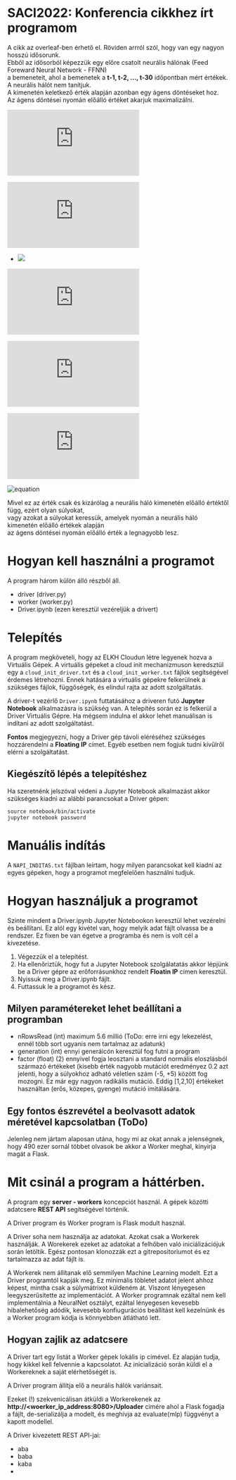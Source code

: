 # SACI2022:  Konferencia cikkhez írt programom

A cikk az overleaf-ben érhető el. Röviden arrról szól, hogy van egy nagyon hosszú idősorunk.<br>
Ebből az idősorból képezzük egy előre csatolt neurális hálónak (Feed Foreward Neural Network - FFNN)<br>
a bemeneteit, ahol a bemenetek a **t-1, t-2, ..., t-30** időpontban mért értékek.<br>
A neurális hálót nem tanítjuk.<br>
A kimenetén keletkező érték alapján azonban egy ágens döntéseket hoz.<br>
Az ágens döntései nyomán előálló értéket akarjuk maximalizálni.<br>

![equation](http://latex.codecogs.com/gif.latex?t-1%3D%5Ctext%20%7B%20sensor%20reading%20%7D)

![equation](http://latex.codecogs.com/gif.latex?O_t%3D%5Ctext%20%7B%20Onset%20event%20at%20time%20bin%20%7D%20t)


- <img src="https://latex.codecogs.com/gif.latex?P(s | O_t )=\text { Probability of a sensor reading value when sleep onset is observed at a time bin } t " />

![equation](http://latex.codecogs.com/gif.latex?P%28s%20%7C%20O_t%20%29%3D%5Ctext%20%7B%20Probability%20of%20a%20sensor%20reading%20value%20when%20sleep%20onset%20is%20observed%20at%20a%20time%20bin%20%7D%20t)

![equation](http://latex.codecogs.com/gif.latex?P%28s%20%7C%20O_t%20%29%3D%5Ctext%20%7B%20Probability%20of%20%20onset%20is%20observed%20at%20a%20time%20bin%20%7D%20t)

![equation](http://latex.codecogs.com/gif.latex?P%28s%20%7C%20O_t%20%29%3D%5Ctext%20%7B%20Probability%20%7D%20t%7B-1%7D)

![equation](http://latex.codecogs.com/gif.latex?t_{-1})


Mivel ez az érték csak és kizárólag a neurális háló kimenetén előálló értéktől függ, ezért olyan súlyokat,<br>
vagy azokat a súlyokat keressük, amelyek nyomán a neurális háló kimenetén előálló értékek alapján<br>
az ágens döntései nyomán előálló érték a legnagyobb lesz.


# Hogyan kell használni a programot

A program három külön álló részből áll.
- driver (driver.py)
- worker (worker.py)
- Driver.ipynb (ezen keresztül vezéreljük a drivert)

# Telepítés

A program megköveteli, hogy az ELKH Cloudun létre legyenek hozva a Virtuális Gépek.
A virtuális gépeket a cloud init mechanizmuson keredsztül egy a `cloud_init_driver.txt` és a `cloud_init_worker.txt` fájlok segítségével érdemes létrehozni.
Ennek hatására a virtuális gépekre felkerülnek a szükséges fájlok, függőségek, és elindul rajta az adott szolgáltatás.

A driver-t vezérlő `Driver.ipynb` futtatásához a driveren futó **Jupyter Notebook** alkalmazásra is szükség van.
A telepítés során ez is felkerül a Driver Virtuális Gépre.
Ha mégsem indulna el akkor lehet manuálisan is indítani az adott szolgáltatást.

**Fontos** megjegyezni, hogy a Driver gép távoli eléréséhez szükséges hozzárendelni a **Floating IP** címet. Egyéb esetben nem fogjuk tudni kívűlről elérni a szolgáltatást.

## Kiegészítő lépés a telepítéshez

Ha szeretnénk jelszóval védeni a Jupyter Notebook alkalmazást akkor szükséges kiadni az alábbi parancsokat a Driver gépen:

```
source notebook/bin/activate
jupyter notebook password
```

# Manuális indítás

A `NAPI_INDITAS.txt` fájlban leírtam, hogy milyen parancsokat kell kiadni az egyes gépeken, hogy a programot megfelelően használni tudjuk.


# Hogyan használjuk a programot

Szinte mindent a Driver.ipynb Jupyter Notebookon keresztül lehet vezérelni és beállítani.
Ez alól egy kivétel van, hogy melyik adat fájlt olvassa be a rendszer. Ez fixen be van égetve a programba és nem is volt cél a kivezetése.

1. Végezzük el a telepítést.
2. Ha ellenőriztük, hogy fut a Jupyter Notebook szolgálatatás akkor lépjünk be a Driver gépre az erőforrásunkhoz rendelt **Floatin IP** címen keresztül.
3. Nyissuk meg a Driver.ipynb fájlt.
4. Futtassuk le a programot és kész.

## Milyen paramétereket lehet beállítani a programban
- nRowsRead (int) maximum 5.6 millió (ToDo: erre irni egy lekezelést, ennél több sort ugyanis nem tartalmaz az adatunk)
- generation (int) ennyi generáicón keresztül fog futni a program
- factor (float) (2) ennyivel fogja leosztani a standard normális eloszlásból származó értékeket (kisebb érték nagyobb mutációt eredményez 0.2 azt jelenti, hogy a súlyokhoz adható véletlen szám (-5, +5) között fog mozogni. Ez már egy nagyon radikális mutáció. Eddig [1,2,10] értékeket használtan (erős, közepes, gyenge) mutáció imitálására.

## Egy fontos észrevétel a beolvasott adatok méretével kapcsolatban (ToDo)
Jelenleg nem jártam alaposan utána, hogy mi az okat annak a jelenségnek, hogy 490 ezer sornál többet olvasok be akkor a Worker meghal, kinyirja magát a Flask.

# Mit csinál a program a háttérben.

A program egy **server - workers** koncepciót használ. A gépek közötti adatcsere **REST API** segítségével történik.

A Driver program és Worker program is Flask modult használ.

A Driver soha nem használja az adatokat. Azokat csak a Workerek használják. A Worekerek ezeket az adatokat a felhőben való iniciálizációjuk során letöltik.
Egész pontosan klonozzák ezt a gitrepositoriumot és ez tartalmazza az adat fájlt is.

A Workerek nem állítanak elő semmilyen Machine Learning modelt. Ezt a Driver programtól kapják meg.
Ez minimális töbletet adatot jelent ahhoz képest, mintha csak a súlymátrixot küldeném át.
Viszont lényegesen leegyszerűsítette az implementációt.
A Worker programnak ezáltal nem kell implementálnia a NeuralNet osztályt, ezáltal lényegesen kevesebb hibalehetőség adódik, kevesebb konfiugurációs beállítást kell kezelnünk és a Worker program kódja is könnyebben átlátható lett.

## Hogyan zajlik az adatcsere

A Driver tart egy listát a Worker gépek lokális ip címével. Ez alapján tudja, hogy kikkel kell felvennie a kapcsolatot.
Az inicializáció során küldi el a Workereknek a saját elérhetőségét is.

A Driver program állítja elő a neurális hálók variánsait.

Ezeket (!) szekvenicálisan átküldi a Workerekenek az **http://<woerker_ip_address:8080>/Uploader** cimére ahol a Flask fogadja a fájlt, de-serializálja a modelt, és meghívja az evaluate(mlp) függvényt a kapott modellel.

A Driver kivezetett REST API-jai:
- aba
- baba
- kaba
- 



